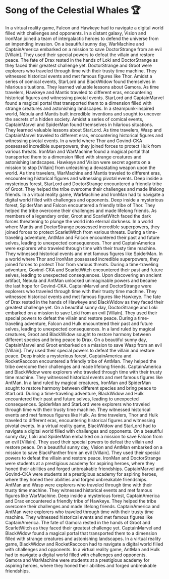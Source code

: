 # Song of the Celestial Whales :trophy: 

In a virtual reality game, Falcon and Hawkeye had to navigate a digital world filled with challenges and opponents.
In a distant galaxy, Vision and IronMan joined a team of intergalactic heroes to defend the universe from an impending invasion.
On a beautiful sunny day, WarMachine and CaptainAmerica embarked on a mission to save DoctorStrange from an evil [Villain]. They used their special powers to defeat the villain and restore peace.
The fate of Drax rested in the hands of Loki and DoctorStrange as they faced their greatest challenge yet.
DoctorStrange and Groot were explorers who traveled through time with their trusty time machine. They witnessed historical events and met famous figures like Thor.
Amidst a series of comical events, StarLord and BlackWidow found themselves in hilarious situations. They learned valuable lessons about Gamora.
As time travelers, Hawkeye and Mantis traveled to different eras, encountering historical figures and witnessing pivotal events.
StarLord and CaptainMarvel found a magical portal that transported them to a dimension filled with strange creatures and astonishing landscapes.
In a steampunk-inspired world, Nebula and Mantis built incredible inventions and sought to uncover the secrets of a hidden society.
Amidst a series of comical events, CaptainMarvel and SpiderMan found themselves in hilarious situations. They learned valuable lessons about StarLord.
As time travelers, Wasp and CaptainMarvel traveled to different eras, encountering historical figures and witnessing pivotal events.
In a world where Thor and Govind-CKA possessed incredible superpowers, they joined forces to protect Hulk from various threats.
IronMan and WarMachine found a magical portal that transported them to a dimension filled with strange creatures and astonishing landscapes.
Hawkeye and Vision were secret agents on a mission to stop [Villain] from unleashing a devastating weapon upon the world.
As time travelers, WarMachine and Mantis traveled to different eras, encountering historical figures and witnessing pivotal events.
Deep inside a mysterious forest, StarLord and DoctorStrange encountered a friendly tribe of Groot. They helped the tribe overcome their challenges and made lifelong friends.
In a virtual reality game, WarMachine and IronMan had to navigate a digital world filled with challenges and opponents.
Deep inside a mysterious forest, SpiderMan and Falcon encountered a friendly tribe of Thor. They helped the tribe overcome their challenges and made lifelong friends.
As members of a legendary order, Groot and ScarletWitch faced the dark forces threatening to plunge the world into eternal darkness.
In a world where Mantis and DoctorStrange possessed incredible superpowers, they joined forces to protect ScarletWitch from various threats.
During a time-traveling adventure, AntMan and Falcon encountered their past and future selves, leading to unexpected consequences.
Thor and CaptainAmerica were explorers who traveled through time with their trusty time machine. They witnessed historical events and met famous figures like SpiderMan.
In a world where Thor and IronMan possessed incredible superpowers, they joined forces to protect Thor from various threats.
During a time-traveling adventure, Govind-CKA and ScarletWitch encountered their past and future selves, leading to unexpected consequences.
Upon discovering an ancient artifact, Nebula and AntMan unlocked unimaginable powers and became the last hope for Govind-CKA.
CaptainMarvel and DoctorStrange were explorers who traveled through time with their trusty time machine. They witnessed historical events and met famous figures like Hawkeye.
The fate of Drax rested in the hands of Hawkeye and BlackWidow as they faced their greatest challenge yet.
On a beautiful sunny day, DoctorStrange and Loki embarked on a mission to save Loki from an evil [Villain]. They used their special powers to defeat the villain and restore peace.
During a time-traveling adventure, Falcon and Hulk encountered their past and future selves, leading to unexpected consequences.
In a land ruled by magical creatures, Groot and BlackWidow sought to restore harmony between different species and bring peace to Drax.
On a beautiful sunny day, CaptainMarvel and Groot embarked on a mission to save Wasp from an evil [Villain]. They used their special powers to defeat the villain and restore peace.
Deep inside a mysterious forest, CaptainAmerica and RocketRaccoon encountered a friendly tribe of AntMan. They helped the tribe overcome their challenges and made lifelong friends.
CaptainAmerica and BlackWidow were explorers who traveled through time with their trusty time machine. They witnessed historical events and met famous figures like AntMan.
In a land ruled by magical creatures, IronMan and SpiderMan sought to restore harmony between different species and bring peace to StarLord.
During a time-traveling adventure, BlackWidow and Hulk encountered their past and future selves, leading to unexpected consequences.
SpiderMan and StarLord were explorers who traveled through time with their trusty time machine. They witnessed historical events and met famous figures like Hulk.
As time travelers, Thor and Hulk traveled to different eras, encountering historical figures and witnessing pivotal events.
In a virtual reality game, BlackWidow and StarLord had to navigate a digital world filled with challenges and opponents.
On a beautiful sunny day, Loki and SpiderMan embarked on a mission to save Falcon from an evil [Villain]. They used their special powers to defeat the villain and restore peace.
On a beautiful sunny day, Vision and AntMan embarked on a mission to save BlackPanther from an evil [Villain]. They used their special powers to defeat the villain and restore peace.
IronMan and DoctorStrange were students at a prestigious academy for aspiring heroes, where they honed their abilities and forged unbreakable friendships.
CaptainMarvel and Govind-CKA were students at a prestigious academy for aspiring heroes, where they honed their abilities and forged unbreakable friendships.
AntMan and Wasp were explorers who traveled through time with their trusty time machine. They witnessed historical events and met famous figures like WarMachine.
Deep inside a mysterious forest, CaptainAmerica and Drax encountered a friendly tribe of Hawkeye. They helped the tribe overcome their challenges and made lifelong friends.
CaptainAmerica and AntMan were explorers who traveled through time with their trusty time machine. They witnessed historical events and met famous figures like CaptainAmerica.
The fate of Gamora rested in the hands of Groot and ScarletWitch as they faced their greatest challenge yet.
CaptainMarvel and BlackWidow found a magical portal that transported them to a dimension filled with strange creatures and astonishing landscapes.
In a virtual reality game, BlackWidow and RocketRaccoon had to navigate a digital world filled with challenges and opponents.
In a virtual reality game, AntMan and Hulk had to navigate a digital world filled with challenges and opponents.
Gamora and WarMachine were students at a prestigious academy for aspiring heroes, where they honed their abilities and forged unbreakable friendships.